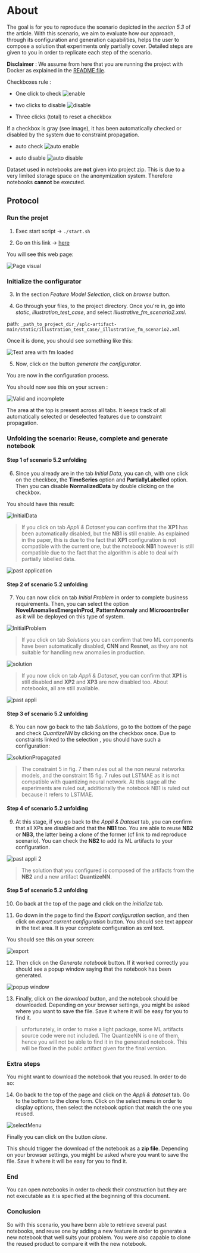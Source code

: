 # About

The goal is for you to reproduce the scenario depicted in the _section 5.3_ of the article.
With this scenario, we aim to evaluate how our approach, through its configuration and generation capabilities, helps the user to compose a solution that experiments only partially cover.
Detailed steps are given to you in order to replicate each step of the scenario.

**Disclaimer** : We assume from here that you are running the project with Docker as explained in the [README file](https://anonymous.4open.science/r/splc-artifact-files/README.md).

Checkboxes rule :

- One click to check ![enable](../assets/all/enable.png)

- two clicks to disable ![disable](../assets/all/disable.png)

- Three clicks (total) to reset a checkbox

If a checkbox is gray (see image), it has been automatically checked or disabled by the system due to constraint propagation.

- auto check ![auto enable](../assets/all/auto_enable.png)

- auto disable ![auto disable](../assets/all/auto_disable.png)

Dataset used in notebooks are **not** given into project zip. This is due to a very limited storage space on the anonymization system. Therefore notebooks **cannot** be executed.

## Protocol

### Run the projet

1. Exec start script -> `./start.sh`

2. Go on this link -> [here](http://localhost:5050/)

You will see this web page:

![Page visual](../assets/reproduce/app_full_page.png)

### Initialize the configurator

3. In the section _Feature Model Selection_, click on _browse_ button.

4. Go through your files, to the project directory. Once you're in, go into _static_, _illustration_test_case_, and select _illustrative_fm_scenario2.xml_.

path: `_path_to_project_dir_/splc-artifact-main/static/illustration_test_case/_illustrative_fm_scenario2.xml`

Once it is done, you should see something like this:

![Text area with fm loaded](../assets/scenarios/scenario_2/fm_loaded_scenario2.png)

5. Now, click on the button _generate the configurator_.

You are now in the configuration process.

You should now see this on your screen :

![Valid and incomplete](../assets/reproduce/configuration_process.png)

The area at the top is present across all tabs. It keeps track of all automatically selected or deselected features due to constraint propagation.

### Unfolding the scenario: Reuse, complete and generate notebook

#### Step 1 of scenario 5.2 unfolding

6. Since you already are in the tab _Initial Data_, you can ch, with one click on the checkbox, the **TimeSeries** option and **PartiallyLabelled** option. Then you can disable **NormalizedData** by double clicking on the checkbox.

You should have this result:

![InitialData](../assets/scenarios/scenario_1/initialData_scenario1.png)

> If you click on tab _Appli & Dataset_ you can confirm that the **XP1** has been automatically disabled, but the **NB1** is still enable. As explained in the paper, this is due to the fact that **XP1** configuration is not compatible with the current one, but the notebook **NB1** however is still compatible due to the fact that the algorithm is able to deal with partially labelled data.

![past application](../assets/scenarios/scenario_1/past_appli_scenario1.png)

#### Step 2 of scenario 5.2 unfolding

7. You can now click on tab _Initial Problem_ in order to complete business requirements. Then, you can select the option **NovelAnomaliesEmergeInProd**, **PatternAnomaly** and **Microcontroller** as it will be deployed on this type of system.

![InitialProblem](../assets/scenarios/scenario_2/initialProblem_scenario2.png)

> If you click on tab _Solutions_ you can confirm that two ML components have been automatically disabled, **CNN** and **Resnet**, as they are not suitable for handling new anomalies in production.

![solution](../assets/scenarios/scenario_1/solution_scenario1.png)

> If you now click on tab _Appli & Dataset_, you can confirm that **XP1** is still disabled and **XP2** and **XP3** are now disabled too. About notebooks, all are still available.

![past appli](../assets/scenarios/scenario_2/past_appli_scenario2.png)

#### Step 3 of scenario 5.2 unfolding

8. You can now go back to the tab _Solutions_, go to the bottom of the page and check _QuantizeNN_ by clicking on the checkbox once. Due to constraints linked to the selection , you should have such a configuration:

![solutionPropagated](../assets/scenarios/scenario_2/solution_propagated_scenario2.png)

> The constraint 5 in fig. 7 then rules out all the non neural networks models, and the constraint 15 fig. 7 rules out LSTMAE as it is not compatible with quantizing neural network. At this stage all the experiments are ruled out, additionally the notebook NB1 is ruled out because it refers to LSTMAE.

#### Step 4 of scenario 5.2 unfolding

9. At this stage, if you go back to the _Appli & Dataset_ tab, you can confirm that all XPs are disabled and that the **NB1** too. You are able to reuse **NB2** or **NB3**, the latter being a clone of the former (cf link to md reproduce scenario). You can check the **NB2** to add its ML artifacts to your configuration.

![past appli 2](../assets/scenarios/scenario_2/past_appli2_scenario2.png)

> The solution that you configured is composed of the artifacts from the **NB2** and a new artifact **QuantizeNN**.

#### Step 5 of scenario 5.2 unfolding

10. Go back at the top of the page and click on the _initialize_ tab.

11. Go down in the page to find the _Export configuration_ section, and then click on _export current configuration_ button. You should see text appear in the text area. It is your complete configuration as xml text.

You should see this on your screen:

![export](../assets/scenarios/scenario_2/export_scenario2.png)

12. Then click on the _Generate notebook_ button. If it worked correctly you should see a popup window saying that the notebook has been generated.

![popup window](../assets/reproduce/popup.png)

13. Finally, click on the _download_ button, and the notebook should be downloaded. Depending on your browser settings, you might be asked where you want to save the file. Save it where it will be easy for you to find it.

> unfortunately, in order to make a light package, some ML artifacts source code were not included. The QuantizeNN is one of them, hence you will not be able to find it in the generated notebook. This will be fixed in the public artifact given for the final version.

### Extra steps

You might want to download the notebook that you reused. In order to do so:

14. Go back to the top of the page and click on the _Appli & dataset_ tab. Go to the bottom to the clone form. Click on the select menu in order to display options, then select the notebook option that match the one you reused.

![selectMenu](../assets/scenarios/scenario_2/clone_reuse_scenario2.png)

Finally you can click on the button _clone_.

This should trigger the download of the notebook as a **zip file**. Depending on your browser settings, you might be asked where you want to save the file. Save it where it will be easy for you to find it.

<!-- You can compare both notebooks to assert that they are similar except for the new ML artifact, the **QuantizeNN**. -->

### End

You can open notebooks in order to check their construction but they are not executable as it is specified at the beginning of this document.

### Conclusion

So with this scenario, you have benn able to retrieve several past notebooks, and reuse one by adding a new feature in order to generate a new notebook that well suits your problem. You were also capable to clone the reused product to compare it with the new notebook.
